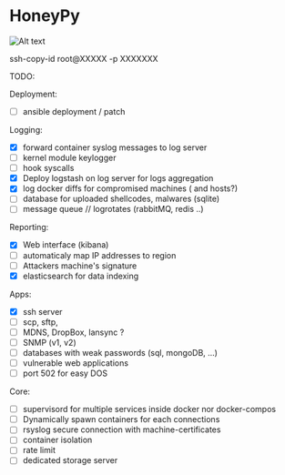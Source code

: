 # HoneyPy
![Alt text](https://static.comicvine.com/uploads/scale_small/11/117763/3094291-mightyherc13807.jpg)

ssh-copy-id root@XXXXX -p XXXXXXX



TODO:

Deployment:

- [ ] ansible deployment / patch

Logging:

- [x] forward container syslog messages to log server
- [ ] kernel module keylogger
- [ ] hook syscalls
- [x] Deploy logstash on log server for logs aggregation
- [x] log docker diffs for compromised machines ( and hosts?)
- [ ] database for uploaded shellcodes, malwares (sqlite)
- [ ] message queue // logrotates (rabbitMQ, redis ..)

Reporting:
- [x] Web interface (kibana)
- [ ] automaticaly map IP addresses to region
- [ ] Attackers machine's signature
- [x] elasticsearch for data indexing

Apps:
- [x] ssh server
- [ ] scp, sftp,   
- [ ] MDNS, DropBox, lansync ?
- [ ] SNMP (v1, v2)
- [ ] databases with weak passwords (sql, mongoDB, ...)
- [ ] vulnerable web applications
- [ ] port 502 for easy DOS

Core:
- [ ] supervisord for multiple services inside docker nor docker-compos
- [ ] Dynamically spawn containers for each connections
- [ ] rsyslog secure connection  with machine-certificates
- [ ] container isolation
- [ ] rate limit
- [ ] dedicated storage server
